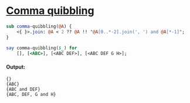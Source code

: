 [1]: https://rosettacode.org/wiki/Comma_quibbling

# [Comma quibbling][1]

```perl
sub comma-quibbling(@A) {
    <{ }>.join: @A < 2 ?? @A !! "@A[0..*-2].join(', ') and @A[*-1]";
}
 
say comma-quibbling($_) for
    [], [<ABC>], [<ABC DEF>], [<ABC DEF G H>];
```

#### Output:
```
{}
{ABC}
{ABC and DEF}
{ABC, DEF, G and H}
```